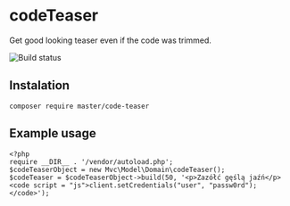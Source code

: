 # codeTeaser
Get good looking teaser even if the code was trimmed.

![Build status](https://img.shields.io/circleci/project/trzczy/codeTeaser.svg?style=flat-square)

## Instalation
`composer require master/code-teaser`

## Example usage
    <?php
    require __DIR__ . '/vendor/autoload.php';
    $codeTeaserObject = new Mvc\Model\Domain\codeTeaser();
    $codeTeaser = $codeTeaserObject->build(50, '<p>Zazółć gęślą jaźń</p><code script = "js">client.setCredentials("user", "passw0rd");</code>');